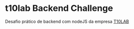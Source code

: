 # t10lab Backend Challenge
Desafio prático de backend com nodeJS da empresa [T10LAB](https://t10lab.com)
